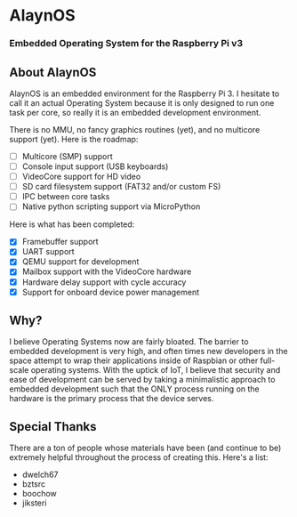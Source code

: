 # AlaynOS
### Embedded Operating System for the Raspberry Pi v3


## About AlaynOS
AlaynOS is an embedded environment for the Raspberry Pi 3. I hesitate to call it an actual Operating System because it is only designed to run one task per core, so really it is an embedded development environment.

There is no MMU, no fancy graphics routines (yet), and no multicore support (yet). 
Here is the roadmap:

- [ ] Multicore (SMP) support
- [ ] Console input support (USB keyboards)
- [ ] VideoCore support for HD video
- [ ] SD card filesystem support (FAT32 and/or custom FS)
- [ ] IPC between core tasks
- [ ] Native python scripting support via MicroPython

Here is what has been completed:
- [x] Framebuffer support
- [x] UART support
- [x] QEMU support for development
- [x] Mailbox support with the VideoCore hardware
- [x] Hardware delay support with cycle accuracy
- [x] Support for onboard device power management

## Why?
I believe Operating Systems now are fairly bloated. The barrier to embedded development is very high, and often times new developers in the space attempt to wrap their applications inside of Raspbian or other full-scale operating systems. With the uptick of IoT, I believe that security and ease of development can be served by taking a minimalistic approach to embedded development such that the ONLY process running on the hardware is the primary process that the device serves.

## Special Thanks
There are a ton of people whose materials have been (and continue to be) extremely helpful throughout the process of creating this. Here's a list:

- dwelch67
- bztsrc
- boochow
- jiksteri